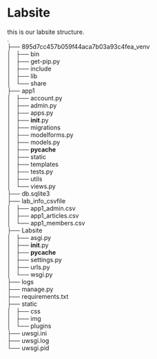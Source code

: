 # Labsite

this is our labsite structure.  
.  
├── 895d7cc457b059f44aca7b03a93c4fea_venv  
│   ├── bin  
│   ├── get-pip.py  
│   ├── include  
│   ├── lib  
│   └── share  
├── app1  
│   ├── account.py  
│   ├── admin.py  
│   ├── apps.py  
│   ├── __init__.py  
│   ├── migrations  
│   ├── modelforms.py  
│   ├── models.py  
│   ├── __pycache__  
│   ├── static  
│   ├── templates  
│   ├── tests.py  
│   ├── utils  
│   └── views.py  
├── db.sqlite3  
├── lab_info_csvfile  
│   ├── app1_admin.csv  
│   ├── app1_articles.csv  
│   └── app1_members.csv  
├── Labsite  
│   ├── asgi.py  
│   ├── __init__.py  
│   ├── __pycache__  
│   ├── settings.py  
│   ├── urls.py  
│   └── wsgi.py  
├── logs  
├── manage.py  
├── requirements.txt  
├── static  
│   ├── css  
│   ├── img  
│   └── plugins  
├── uwsgi.ini  
├── uwsgi.log  
└── uwsgi.pid  
